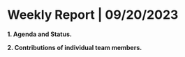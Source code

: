 # Weekly Report | 09/20/2023

**1. Agenda and Status.**

**2. Contributions of individual team members.**
